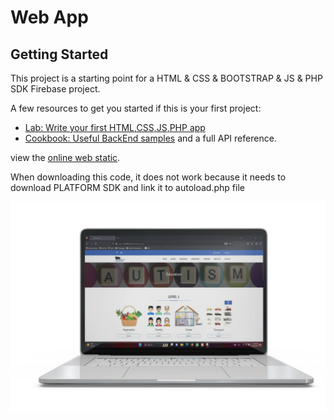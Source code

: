 # Web App

## Getting Started

This project is a starting point for a HTML & CSS & BOOTSTRAP & JS & PHP SDK Firebase project.

A few resources to get you started if this is your first project:
- [Lab: Write your first HTML,CSS,JS,PHP app](https://www.w3schools.com/html/default.asp)
- [Cookbook: Useful BackEnd samples](https://firebase-php.readthedocs.io/en/stable/) and a full API reference.

view the [online web static](https://kids-87f4a.web.app/index.html).

When downloading this code, it does not work because it needs to download PLATFORM SDK and link it to autoload.php file

<img src="Web.jpg">
